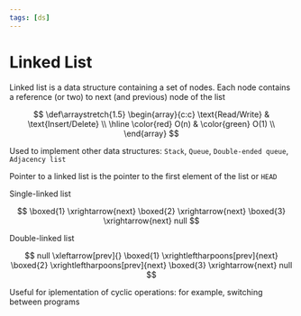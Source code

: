 ```yaml
---
tags: [ds]
---
```


# Linked List

Linked list is a data structure containing a set of nodes.
Each node contains a reference (or two) to next (and previous) node of the list

$$
\def\arraystretch{1.5}
\begin{array}{c:c}
  \text{Read/Write} & 
  \text{Insert/Delete} \\
  \hline
  \color{red} O(n) & 
  \color{green} O(1) \\
\end{array}
$$


Used to implement other data structures: `Stack`, `Queue`, `Double-ended queue`, `Adjacency list`

Pointer to a linked list is the pointer to the first element of the list or `HEAD`

Single-linked list

$$
\boxed{1} 
\xrightarrow{next} 
\boxed{2} 
\xrightarrow{next} 
\boxed{3} 
\xrightarrow{next} 
null
$$

Double-linked list

$$
null 
\xleftarrow[prev]{} 
\boxed{1} 
\xrightleftharpoons[prev]{next} 
\boxed{2} 
\xrightleftharpoons[prev]{next} 
\boxed{3} 
\xrightarrow{next} 
null
$$


<!--

### Properties
- Length
- Element type
- Is sorted?
- Возможность прроизвольного доступа

```java
interface LinkedNode {
	int data;
	LinkedNode next;
}

interface LinkedList {
	LinkedNode first;
}

```

```java
interface DoublyLinkedNode {
	int data;
	LinkedNode prev;
	LinkedNode next;
}

interface DoublyLinkedList {
	DoublyLinkedNode first;
	DoublyLinkedNode last;
}
```

- Быстрое удаление -- удаление узла
- Быстрая вставка -- добавление узла

### Заметки

- Применяется для реализации [[Stack|стеков]] и [[Queue|очередей]]
- Применяется для реализации списков смежности в графах
- Циклический связанный список
	- удобен для реализации очереди
	- удобен для реализации переключения между какими-либо циклическими операциями, например переключением между выполняемыми программами
-->

Useful for iplementation of cyclic operations: for example, switching between programs